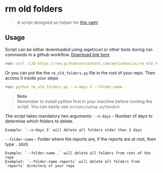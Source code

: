 # rm old folders

> A script designed as helper for [this yaml](https://github.com/adrianmaciuc/playwright-example-with-typescript/blob/main/.github/workflows/playwright.yml) 


## Usage

Script can be either downloaded using wget/curl or other tools during run commands in a github workflow. [Download link here](https://raw.githubusercontent.com/adrianmaciuc/rm_old_folders/main/rm_old_folders.py) 


```yaml
run: curl -LJO https://raw.githubusercontent.com/adrianmaciuc/rm_old_folders/main/rm_old_folders.py
```

Or you can put the the `rm_old_folders.py` file in the root of your repo. Then access it inside your steps

```yaml
run: python rm_old_folders.py --n-days 3 --folder-name .

```

> **Note**  
> Remember to install python first in your machine before running the script. You can easily use `actions/setup-python@v4`

The script takes mandatory two arguments:
`--n-days` - Number of days to determine which folders to delete. 
```
Example: `--n-days 3` will delete all folders older than 3 days
```

`--folder-name` - Folder where the reports are, if the reports are at root, then type `.` (dot) 
```
Example: `--folder-name .` will delete all folders from root of the repo
Example2: `--folder-name reports` will delete all folders from `reports` directory of your repo
```

